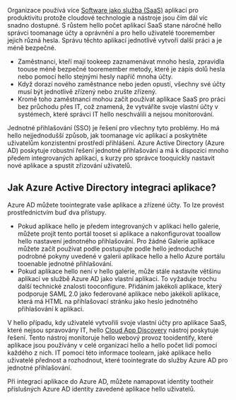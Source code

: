 Organizace používá více [Software jako služba (SaaS)](https://azure.microsoft.com/overview/what-is-saas/) aplikací pro produktivitu protože cloudové technologie a nástroje jsou čím dál víc snadno dostupné. S růstem hello počet aplikací SaaS stane náročné hello správci toomanage účty a oprávnění a pro hello uživatelé tooremember jejich různá hesla. Správu těchto aplikací jednotlivě vytvoří další práci a je méně bezpečné.

* Zaměstnanci, kteří mají tookeep zaznamenávat mnoho hesla, zpravidla toouse méně bezpečné tooremember metody, které je zápis dolů hesla nebo pomocí hello stejnými hesly napříč mnoha účty.
* Když dorazí nového zaměstnance nebo jeden opustí, všechny své účty musí být jednotlivě zřízený nebo zrušte zřízený.
* Kromě toho zaměstnanci mohou začít používat aplikace SaaS pro práci bez průchodu přes IT, což znamená, že vytváříte svoje vlastní účty v systémech, které správci IT hello neschválili a nejsou monitorování.  

Jednotné přihlašování (SSO) je řešení pro všechny tyto problémy. Ho má hello nejjednodušší způsob, jak toomanage víc aplikací a poskytněte uživatelům konzistentní prostředí přihlášení. Azure Active Directory (Azure AD) poskytuje robustní řešení jednotné přihlašování a má k dispozici mnoho předem integrovaných aplikací, s kurzy pro správce tooquickly nastavit nové aplikace a spustit zřizování uživatelů.

## <a name="how-does-azure-active-directory-integrate-apps"></a>Jak Azure Active Directory integraci aplikace?
Azure AD můžete toointegrate vaše aplikace a zřízené účty. To lze provést prostřednictvím buď dva přístupy.

* Pokud aplikace hello je předem integrovaných v aplikaci hello galerie, můžete projít tento portál tooset si aplikace a nakonfigurovat tooallow hello nastavení jednotného přihlašování. Pro žádné Galerie aplikace můžete začít používat podle postupujte podle hello jednoduché podrobné pokyny uvedené v galerii aplikace hello a hello Azure portálu tooenable jednotné přihlašování.
* Pokud aplikace hello není v hello galerie, může stále nastavíte většinu aplikací ve službě Azure AD jako vlastní aplikaci. To vyžaduje trochu další technické znalosti tooconfigure. Přidáním jakékoli aplikace, který podporuje SAML 2.0 jako federované aplikace nebo jakékoli aplikace, která má HTML na přihlašovací stránku jako heslo jednotného přihlašování k aplikaci.

V hello případu, kdy uživatelé vytvořili svoje vlastní účty pro aplikace SaaS, které nejsou spravovány IT, hello [Cloud App Discovery](../articles/active-directory/active-directory-cloudappdiscovery-whatis.md) nástroj poskytuje řešení. Tento nástroj monitoruje hello webový provoz tooidentify, které aplikace jsou používány v celé organizaci hello a hello počet lidí pomocí každého z nich. IT pomocí této informace toolearn, jaké aplikace hello uživatelé přednost a rozhodnout, které toointegrate do služby Azure AD pro jednotné přihlašování.  

Při integraci aplikace do Azure AD, můžete namapovat identity tootheir příslušných Azure AD identity zavedené aplikace hello uživatelů.  

